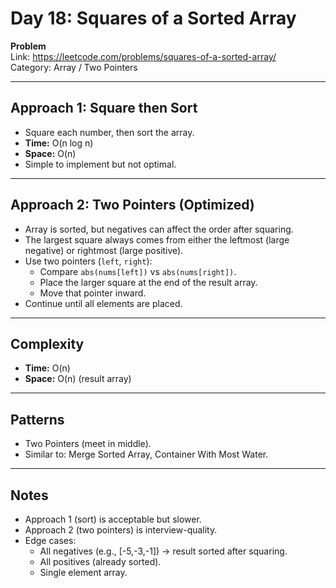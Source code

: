 # Day 18: Squares of a Sorted Array

**Problem**  
Link: https://leetcode.com/problems/squares-of-a-sorted-array/  
Category: Array / Two Pointers  

---

## Approach 1: Square then Sort
- Square each number, then sort the array.  
- **Time:** O(n log n)  
- **Space:** O(n)  
- Simple to implement but not optimal.  

---

## Approach 2: Two Pointers (Optimized)
- Array is sorted, but negatives can affect the order after squaring.  
- The largest square always comes from either the leftmost (large negative) or rightmost (large positive).  
- Use two pointers (`left`, `right`):  
  - Compare `abs(nums[left])` vs `abs(nums[right])`.  
  - Place the larger square at the end of the result array.  
  - Move that pointer inward.  
- Continue until all elements are placed.  

---

## Complexity
- **Time:** O(n)  
- **Space:** O(n) (result array)  

---

## Patterns
- Two Pointers (meet in middle).  
- Similar to: Merge Sorted Array, Container With Most Water.  

---

## Notes
- Approach 1 (sort) is acceptable but slower.  
- Approach 2 (two pointers) is interview-quality.  
- Edge cases:  
  - All negatives (e.g., [-5,-3,-1]) → result sorted after squaring.  
  - All positives (already sorted).  
  - Single element array.  